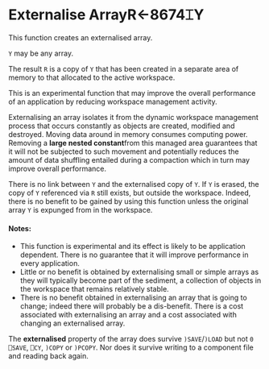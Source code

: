 




<h1 class="heading"><span class="name">Externalise Array</span><span class="command">R←8674⌶Y</span></h1>

This function creates an externalised array.


`Y` may be any array.


The result `R` is a copy of `Y` that has been created in a separate area of memory to that allocated to the active workspace.


This is an experimental function that may  improve the overall performance of an application by reducing workspace management activity.


Externalising an array isolates it from the dynamic workspace management process that occurs constantly as objects are created, modified and destroyed. Moving data around in memory consumes computing power. Removing a **large nested constant**from this  managed area guarantees that it will not be subjected to such movement and potentially reduces the amount of data shuffling entailed during a compaction which in turn may improve overall performance.



There is no link between `Y` and the externalised copy of `Y`. If `Y` is erased, the copy of `Y` referenced via `R` still exists, but outside the workspace. Indeed, there is no benefit to be gained by using this function unless the original array `Y` is expunged from in the workspace.


#### Notes:

- This function is experimental and its effect is likely to be application dependent. There is no guarantee that it will  improve performance in every application.
- Little or no benefit is obtained by externalising small or simple arrays as they will typically become part of the sediment, a collection of objects in the workspace that  remains relatively stable.
- There is no benefit obtained in externalising an array that is going to change; indeed there will probably be a dis-benefit. There is a cost associated with externalising an array and a cost associated with changing an externalised array.

The **externalised** property of the array does survive `)SAVE`/`)LOAD` but not `0 ⎕SAVE`, `⎕CY`, `)COPY` or `)PCOPY`. Nor does it survive writing to a component file and reading back again.




